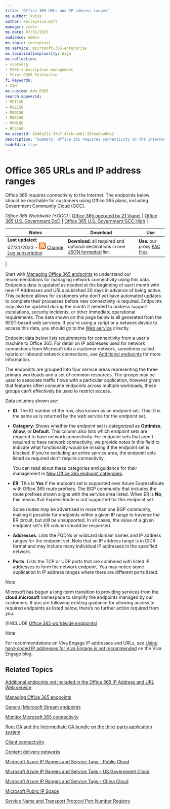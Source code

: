 ```yaml
---
title: "Office 365 URLs and IP address ranges"
ms.author: kvice
author: kelleyvice-msft
manager: scotv
ms.date: 07/31/2023
audience: Admin
ms.topic: conceptual
ms.service: microsoft-365-enterprise
ms.localizationpriority: high
ms.collection:
- scotvorg
- M365-subscription-management
- Strat_O365_Enterprise
f1.keywords:
- CSH
ms.custom: Adm_O365
search.appverid:
- MET150
- MOE150
- MED150
- MBS150
- MOM160
- BCS160
ms.assetid: 8548a211-3fe7-47cb-abb1-355ea5aa88a2
description: "Summary: Office 365 requires connectivity to the Internet. The endpoints below should be reachable for customers using Office 365 plans, including Government Community Cloud (GCC)."
hideEdit: true
---
```


# Office 365 URLs and IP address ranges

Office 365 requires connectivity to the Internet. The endpoints below should be reachable for customers using Office 365 plans, including Government Community Cloud (GCC).
  
*Office 365 Worldwide (+GCC)* \| [Office 365 operated by 21 Vianet](urls-and-ip-address-ranges-21vianet.md) \| [Office 365 U.S. Government DoD](microsoft-365-u-s-government-dod-endpoints.md) \| [Office 365 U.S. Government GCC High](microsoft-365-u-s-government-gcc-high-endpoints.md) \|

|Notes|Download|Use|
|---|---|---|
|**Last updated:** 07/31/2023 - ![RSS.](../media/5dc6bb29-25db-4f44-9580-77c735492c4b.png) [Change Log subscription](https://endpoints.office.com/version/worldwide?allversions=true&format=rss&clientrequestid=b10c5ed1-bad1-445f-b386-b919946339a7)|**Download:** all required and optional destinations in one [JSON formatted](https://endpoints.office.com/endpoints/worldwide?clientrequestid=b10c5ed1-bad1-445f-b386-b919946339a7) list.|**Use:** our proxy [PAC files](managing-office-365-endpoints.md#pacfiles)|
|

Start with [Managing Office 365 endpoints](managing-office-365-endpoints.md) to understand our recommendations for managing network connectivity using this data. Endpoints data is updated as needed at the beginning of each month with new IP Addresses and URLs published 30 days in advance of being active. This cadence allows for customers who don't yet have automated updates to complete their processes before new connectivity is required. Endpoints may also be updated during the month if needed to address support escalations, security incidents, or other immediate operational requirements. The data shown on this page below is all generated from the REST-based web services. If you're using a script or a network device to access this data, you should go to the [Web service](microsoft-365-ip-web-service.md) directly.

Endpoint data below lists requirements for connectivity from a user's machine to Office 365. For detail on IP addresses used for network connections from Microsoft into a customer network, sometimes called hybrid or inbound network connections, see [Additional endpoints](additional-office365-ip-addresses-and-urls.md) for more information.

The endpoints are grouped into four service areas representing the three primary workloads and a set of common resources. The groups may be used to associate traffic flows with a particular application, however given that features often consume endpoints across multiple workloads, these groups can't effectively be used to restrict access.

Data columns shown are:

- **ID**: The ID number of the row, also known as an endpoint set. This ID is the same as is returned by the web service for the endpoint set.

- **Category**: Shows whether the endpoint set is categorized as **Optimize**, **Allow**, or **Default**. This column also lists which endpoint sets are required to have network connectivity. For endpoint sets that aren't required to have network connectivity, we provide notes in this field to indicate what functionality would be missing if the endpoint set is blocked. If you're excluding an entire service area, the endpoint sets listed as required don't require connectivity.

   You can read about these categories and guidance for their management in [New Office 365 endpoint categories](microsoft-365-network-connectivity-principles.md#new-office-365-endpoint-categories).

- **ER**: This is **Yes** if the endpoint set is supported over Azure ExpressRoute with Office 365 route prefixes. The BGP community that includes the route prefixes shown aligns with the service area listed. When ER is **No**, this means that ExpressRoute is not supported for this endpoint set.

   Some routes may be advertised in more than one BGP community, making it possible for endpoints within a given IP range to traverse the ER circuit, but still be unsupported. In all cases, the value of a given endpoint set's ER column should be respected.

- **Addresses**: Lists the FQDNs or wildcard domain names and IP address ranges for the endpoint set. Note that an IP address range is in CIDR format and may include many individual IP addresses in the specified network.

- **Ports**: Lists the TCP or UDP ports that are combined with listed IP addresses to form the network endpoint. You may notice some duplication in IP address ranges where there are different ports listed.

> [!NOTE]
> Microsoft has begun a long-term transition to providing services from the **cloud.microsoft** namespace to simplify the endpoints managed by our customers. If you are following existing guidance for allowing access to required endpoints as listed below, there’s no further action required from you.

[!INCLUDE [Office 365 worldwide endpoints](../includes/office-365-worldwide-endpoints.md)]

> [!NOTE]
> For recommendations on Viva Engage IP addresses and URLs, see [Using hard-coded IP addresses for Viva Engage is not recommended](https://techcommunity.microsoft.com/t5/yammer-Blog/Using-hard-coded-IP-addresses-for-yammer-is-not-recommended/ba-p/276592) on the Viva Engage blog.

## Related Topics

[Additional endpoints not included in the Office 365 IP Address and URL Web service](additional-office365-ip-addresses-and-urls.md)

[Managing Office 365 endpoints](managing-office-365-endpoints.md)

[General Microsoft Stream endpoints](/stream/network-overview#general-microsoft-stream-endpoints)
  
[Monitor Microsoft 365 connectivity](./monitor-connectivity.md)

[Root CA and the Intermediate CA bundle on the third-party application system](../compliance/encryption-office-365-certificate-chains.md)
  
[Client connectivity](https://support.office.com/article/client-connectivity-4232abcf-4ae5-43aa-bfa1-9a078a99c78b)
  
[Content delivery networks](https://support.office.com/article/content-delivery-networks-0140f704-6614-49bb-aa6c-89b75dcd7f1f)
  
[Microsoft Azure IP Ranges and Service Tags – Public Cloud](https://www.microsoft.com/download/details.aspx?id=56519)

[Microsoft Azure IP Ranges and Service Tags – US Government Cloud](https://www.microsoft.com/download/details.aspx?id=57063)

[Microsoft Azure IP Ranges and Service Tags – China Cloud](https://www.microsoft.com/download/details.aspx?id=57062)
  
[Microsoft Public IP Space](https://www.microsoft.com/download/details.aspx?id=53602)

[Service Name and Transport Protocol Port Number Registry](https://www.iana.org/assignments/service-names-port-numbers/service-names-port-numbers.xhtml)
